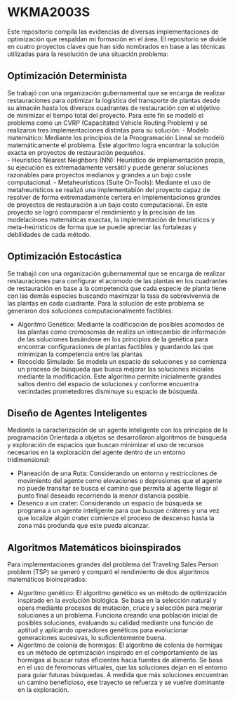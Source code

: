 # WKMA2003S
Este repositorio compila las evidencias de diversas implementaciones de optimización que respaldan mi formación en el área. El repositorio se divide en cuatro proyectos claves que han sido nombrados en base a las técnicas utilizadas para la resolución de una situación problema: 

## Optimización Determinista
Se trabajó con una organización gubernamental que se encarga de realizar restauraciones para optimizar la logística del transporte de plantas desde su almacén hasta los diversos cuadrantes de restauración con el objetivo de minimizar el tiempo total del proyecto. 
    Para este fin se modeló el problema como un CVRP (Capacitated Vehicle Routing Problem) y se realizaron tres implementaciones distintas para su solución:
    - Modelo matemático: Mediante los principios de la Proogramación Lineal se modeló matemáticamente el problema. Este algoritmo logra encontrar la solución exacta en proyectos de restauración pequeños.  
    - Heurístico Nearest Neighbors (NN): Heurístico de implementación propia, su ejecución es extremadamente versátil y puede generar soluciones razonables para proyectos medianos y grandes a un bajo coste computacional. 
    - Metaheurísticos (Suite Or-Tools): Mediante el uso de metaheurísticos se realizó una implementabión del proyecto capaz de resolver de forma extremadamente certera en implementaciones grandes de proyectos de restauración a un bajo costo computacional. 
En este proyecto se logró commparar el rendimiento y la precisión de las modelacinoes matemáticas exactas, la implementación de heurísticos y meta-heúristicos de forma que se puede apreciar las fortalezas y debilidades de cada método. 
## Optimización Estocástica 
Se trabajó con una organización gubernamental que se encarga de realizar restauraciones para configurar el acomodo de las plantas en los cuadrantes de restauración en base a la competencia que cada especie de planta tiene con las demás especies buscando maximizar la tasa de sobrevivenvia de las plantas en cada cuadrante. Para la solución de este problema se generaron dos soluciones computacionalmente factibles: 
- Algoritmo Genético: Mediante la codificación de posibles acomodos de las plantas como cromosomas de realiza un intercambio de información de las soluciones basándose en los principios de la genética para encontrar configuraciones de plantas factibles y guardando las que minimizan la competencia entre las plantas
- Recocido Simulado: Se modela un espacio de soluciones y se comienza un proceso de búsqueda que busca mejorar las soluciones iniciales mediante la modificación. Este algoritmo permite inicialmente grandes saltos dentro del espacio de soluciones y conforme encuentra vecindades prometedores disminuye su espacio de búsqueda. 
## Diseño de Agentes Inteligentes
Mediante la caracterización de un agente inteligente con los principios de la programación Orientada a objetos se desarrollaron algoritmos de búsqueda y exploración de espacios que buscan minimizar el uso de recursos necesarios en la exploración del agente dentro de un entorno tridimensional: 
- Planeación de una Ruta: Considerando un entorno y restricciones de movimiento del agente como elevaciones o depresiones que el agente no puede transitar se busca el camino que permita al agente llegar al punto final deseado recorriendo la menor distancia posible.  
- Desenco a un crater: Considerando un espacio de búsqueda se programa a un agente inteligente para que busque cráteres y una vez que localize algún crater comienze el proceso de descenso hasta la zona más produnda que este pueda alcanzar. 
## Algoritmos Matemáticos bioinspirados
Para implementaciones grandes del problema del Traveling Sales Person problem (TSP) se generó y comparó el rendimiento de dos algoritmos matemáticos bioinspirados: 
- Algoritmo genético: El algoritmo genético es un método de optimización inspirado en la evolución biológica. Se basa en la selección natural y opera mediante procesos de mutación, cruce y selección para mejorar soluciones a un problema. Funciona creando una población inicial de posibles soluciones, evaluando su calidad mediante una función de aptitud y aplicando operadores genéticos para evolucionar generaciones sucesivas, lo suficientemente buena.
- Algoritmo de colonia de hormigas: El algoritmo de colonia de hormigas es un método de optimización inspirado en el comportamiento de las hormigas al buscar rutas eficientes hacia fuentes de alimento. Se basa en el uso de feromonas virtuales, que las soluciones dejan en el entorno para guiar futuras búsquedas. A medida que más soluciones encuentran un camino beneficioso, ese trayecto se refuerza y se vuelve dominante en la exploración.